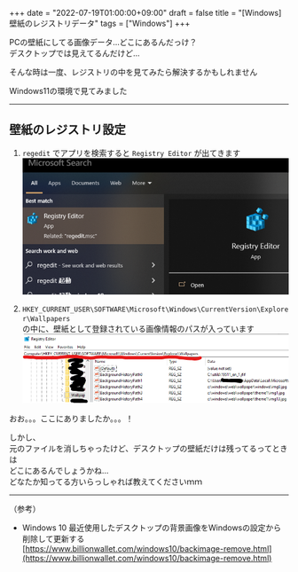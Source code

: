 +++
date = "2022-07-19T01:00:00+09:00"
draft = false
title = "[Windows] 壁紙のレジストリデータ"
tags = ["Windows"]
+++

PCの壁紙にしてる画像データ…どこにあるんだっけ？  
デスクトップでは見えてるんだけど…

そんな時は一度、レジストリの中を見てみたら解決するかもしれません

Windows11の環境で見てみました

-----

## 壁紙のレジストリ設定

1. `regedit` でアプリを検索すると `Registry Editor` が出てきます  
![](/pic/Registory-WallpapersSettings-onWindows_00.png)  
  
1. `HKEY_CURRENT_USER\SOFTWARE\Microsoft\Windows\CurrentVersion\Explorer\Wallpapers`  
の中に、壁紙として登録されている画像情報のパスが入っています  
![](/pic/Registory-WallpapersSettings-onWindows_01.png)


おお。。。ここにありましたか。。。！

しかし、  
元のファイルを消しちゃったけど、デスクトップの壁紙だけは残ってるってときは  
どこにあるんでしょうかね…  
どなたか知ってる方いらっしゃれば教えてくださいｍｍ

---

（参考） 

- Windows 10 最近使用したデスクトップの背景画像をWindowsの設定から削除して更新する  
[https://www.billionwallet.com/windows10/backimage-remove.html](https://www.billionwallet.com/windows10/backimage-remove.html)
